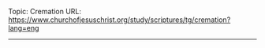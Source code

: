 Topic: Cremation
URL: https://www.churchofjesuschrist.org/study/scriptures/tg/cremation?lang=eng

---

